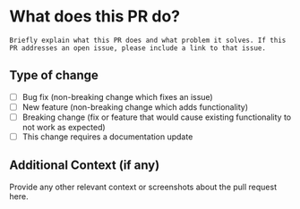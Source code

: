 # What does this PR do?
    Briefly explain what this PR does and what problem it solves. If this PR addresses an open issue, please include a link to that issue.
## Type of change
- [ ] Bug fix (non-breaking change which fixes an issue)
- [ ] New feature (non-breaking change which adds functionality)
- [ ] Breaking change (fix or feature that would cause existing functionality to not work as expected)
- [ ] This change requires a documentation update

## Additional Context (if any)
Provide any other relevant context or screenshots about the pull request here.